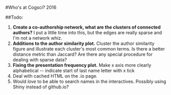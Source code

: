 #Who's at Cogsci? 2016

##Todo:

1. **Create a co-authorship network, what are the clusters of connected authors?** I put a little time into this, but the edges are really sparse and I'm not a network whiz.
2. **Additions to the author similarity plot.** Cluster the author similarity figure and illustrate each cluster's most common terms. Is there a better distance metric than Jaccard? Are there any special procedure for dealing with sparse data?
3. **Fixing the presentation frequency plot.** Make x axis more clearly alphabetical --  indicate start of last name letter with x tick
4. Deal with cached HTML on the .io page.
5. Would *love* to be able to search names in the interactives. Possibly using Shiny instead of github.io?
